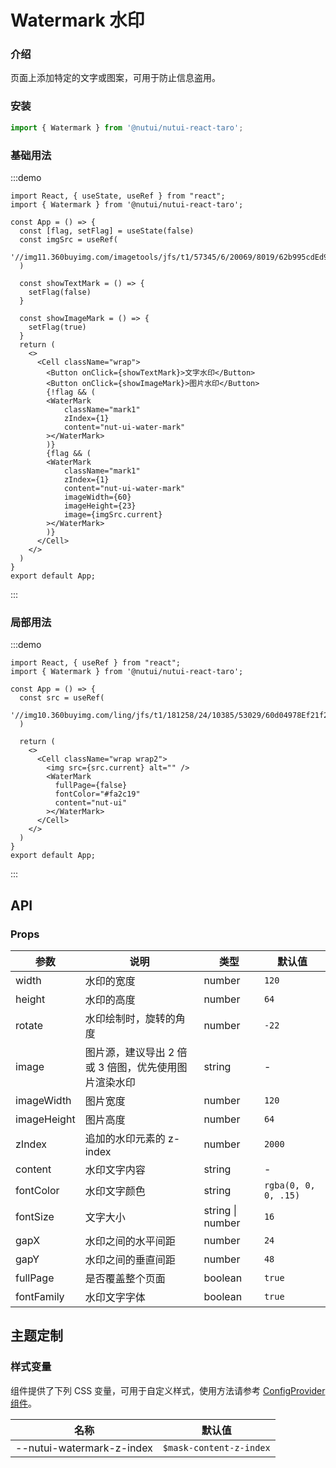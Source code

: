 # Watermark 水印

### 介绍

页面上添加特定的文字或图案，可用于防止信息盗用。

### 安装

```ts
import { Watermark } from '@nutui/nutui-react-taro';
```

### 基础用法

:::demo

```tsx
import React, { useState, useRef } from "react";
import { Watermark } from '@nutui/nutui-react-taro';

const App = () => {
  const [flag, setFlag] = useState(false)
  const imgSrc = useRef(
    '//img11.360buyimg.com/imagetools/jfs/t1/57345/6/20069/8019/62b995cdEd96fef03/51d3302dfeccd1d2.png'
  )

  const showTextMark = () => {
    setFlag(false)
  }

  const showImageMark = () => {
    setFlag(true)
  }
  return (
    <>
      <Cell className="wrap">
        <Button onClick={showTextMark}>文字水印</Button>
        <Button onClick={showImageMark}>图片水印</Button>
        {!flag && (
        <WaterMark
            className="mark1"
            zIndex={1}
            content="nut-ui-water-mark"
        ></WaterMark>
        )}
        {flag && (
        <WaterMark
            className="mark1"
            zIndex={1}
            content="nut-ui-water-mark"
            imageWidth={60}
            imageHeight={23}
            image={imgSrc.current}
        ></WaterMark>
        )}
      </Cell>
    </>
  )
}
export default App;
```
:::

### 局部用法

:::demo

```tsx
import React, { useRef } from "react";
import { Watermark } from '@nutui/nutui-react-taro';

const App = () => {
  const src = useRef(
    '//img10.360buyimg.com/ling/jfs/t1/181258/24/10385/53029/60d04978Ef21f2d42/92baeb21f907cd24.jpg'
  )

  return (
    <>
      <Cell className="wrap wrap2">
        <img src={src.current} alt="" />
        <WaterMark
          fullPage={false}
          fontColor="#fa2c19"
          content="nut-ui"
        ></WaterMark>
      </Cell>
    </>
  )
}
export default App;
```
:::

## API

### Props

| 参数          | 说明                             | 类型   | 默认值           |
|--------------|----------------------------------|--------|------------------|
| width       | 水印的宽度                                           | number           | `120`                |
| height      | 水印的高度                                           | number           | `64`                 |
| rotate      | 水印绘制时，旋转的角度                  | number           | `-22`                |
| image       | 图片源，建议导出 2 倍或 3 倍图，优先使用图片渲染水印 | string           | -                    |
| imageWidth  | 图片宽度                                             | number           | `120`                |
| imageHeight | 图片高度                                             | number           | `64`                 |
| zIndex      | 追加的水印元素的 z-index                             | number           | `2000`               |
| content     | 水印文字内容                                         | string           | -                    |
| fontColor   | 水印文字颜色                                         | string           | `rgba(0, 0, 0, .15)` |
| fontSize    | 文字大小                                             | string \| number | `16`                 |
| gapX        | 水印之间的水平间距                                   | number           | `24`                 |
| gapY       | 水印之间的垂直间距                                   | number           | `48`                 |
| fullPage    | 是否覆盖整个页面                                     | boolean          | `true`               |
| fontFamily  | 水印文字字体                                     | boolean          | `true`               |


## 主题定制

### 样式变量

组件提供了下列 CSS 变量，可用于自定义样式，使用方法请参考 [ConfigProvider 组件](#/zh-CN/component/configprovider)。

| 名称 | 默认值 |
| --- | --- |
| --nutui-watermark-z-index | `$mask-content-z-index` |
